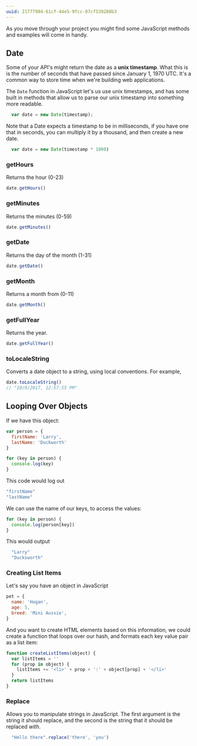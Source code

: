 ```yaml
---
uuid: 21777904-61cf-44e5-9fcc-07cf539288b3
---
```



As you move through your project you might find some JavaScript methods and examples will come in handy.


<!-- This is here because students using the Weather API might want to parse the times of sunset and sunrise -->
## Date

Some of your API's might return the date as a **unix timestamp**. What this is is the number of
seconds that have passed since January 1, 1970 UTC. It's a common way to store time when we're building
web applications.

The `Date` function in JavaScript let's us use unix timestamps, and has some built in methods that allow us to parse our unix timestamp into something more readable.

```javascript
  var date = new Date(timestamp);
```

Note that a Date expects a timestamp to be in milliseconds, if you have one that in seconds, you can multiply it by a thousand, and then create a new date.

```javascript
  var date = new Date(timestamp * 1000)
```

### getHours

Returns the hour (0-23)

```javascript
date.getHours()
```

### getMinutes

Returns the minutes (0-59)

```javascript
date.getMinutes()
```

### getDate

Returns the day of the month (1-31)

```javascript
date.getDate()
```

### getMonth

Returns a month from (0-11)

```javascript
date.getMonth()
```

### getFullYear
Returns the year.
```javascript
date.getFullYear()
```


### toLocaleString

Converts a date object to a string, using local conventions. For example,

```javascript
date.toLocaleString()
// "10/9/2017, 12:57:55 PM"
````


## Looping Over Objects

If we have this object:

```javascript
var person = {
  firstName: 'Larry',
  lastName: 'Duckworth'
}

for (key in person) {
  console.log(key)
}
```

This code would log out

```javascript
"firstName"
"lastName"
```

We can use the name of our keys, to access the values:

```javascript
for (key in person) {
  console.log(person[key])
}
```

This would output

```javascript
  "Larry"
  "Ducksworth"
```

### Creating List Items

Let's say you have an object in JavaScript

```javascript
pet = {
  name: 'Hogan',
  age: 5,
  breed: 'Mini Aussie',
}
```

And you want to create HTML elements based on this information, we could create a function that loops over our hash, and formats each key value pair as a list item:

```javascript
function createListItems(object) {
  var listItems = ''
  for (prop in object) {
    listItems += '<li>' + prop + ':' + object[prop] + '</li>'
  }
  return listItems
}
```


### Replace

Allows you to manipulate strings in JavaScript. The first argument is the string it should replace, and the second is the string that it should be replaced *with*.

```javascript
  "Hello there".replace('there', 'you')
```
